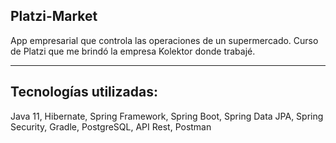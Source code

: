 ## Platzi-Market
App empresarial que controla las operaciones de un supermercado.
Curso de Platzi que me brindó la empresa Kolektor donde trabajé. 
___
## Tecnologías utilizadas:
Java 11, Hibernate, Spring Framework, Spring Boot, Spring Data JPA, Spring Security, Gradle, PostgreSQL, API Rest, Postman
